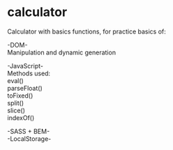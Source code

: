 # calculator

Calculator with basics functions, for practice basics of:

-DOM-\
  Manipulation and dynamic generation

-JavaScript-\
  Methods used:\
    eval()\
    parseFloat()\
    toFixed()\
    split()\
    slice()\
    indexOf()
    
-SASS + BEM-\
-LocalStorage-
    

    
    

